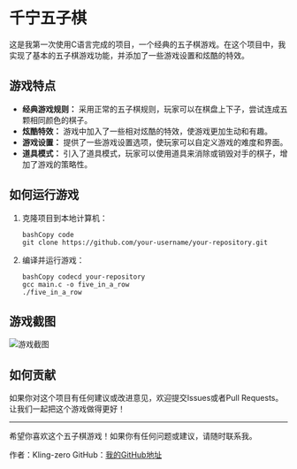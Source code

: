 # 千宁五子棋

这是我第一次使用C语言完成的项目，一个经典的五子棋游戏。在这个项目中，我实现了基本的五子棋游戏功能，并添加了一些游戏设置和炫酷的特效。

## 游戏特点

- **经典游戏规则：** 采用正常的五子棋规则，玩家可以在棋盘上下子，尝试连成五颗相同颜色的棋子。
- **炫酷特效：** 游戏中加入了一些相对炫酷的特效，使游戏更加生动和有趣。
- **游戏设置：** 提供了一些游戏设置选项，使玩家可以自定义游戏的难度和界面。
- **道具模式：** 引入了道具模式，玩家可以使用道具来消除或销毁对手的棋子，增加了游戏的策略性。

## 如何运行游戏

1. 克隆项目到本地计算机：

   ```
   bashCopy code
   git clone https://github.com/your-username/your-repository.git
   ```

2. 编译并运行游戏：

   ```
   bashCopy codecd your-repository
   gcc main.c -o five_in_a_row
   ./five_in_a_row
   ```

## 游戏截图

![游戏截图](https://chat.openai.com/c/screenshot.png)

## 如何贡献

如果你对这个项目有任何建议或改进意见，欢迎提交Issues或者Pull Requests。让我们一起把这个游戏做得更好！

------

希望你喜欢这个五子棋游戏！如果你有任何问题或建议，请随时联系我。

作者：Kling-zero
GitHub：[我的GitHub地址](https://github.com/Kling-zero)
